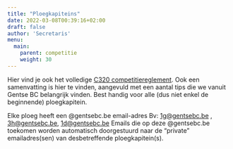 ```yaml
---
title: "Ploegkapiteins"
date: 2022-03-08T00:39:16+02:00
draft: false
author: 'Secretaris'
menu:
  main:
    parent: competitie
    weight: 30
---
```


Hier vind je ook het volledige [C320 competitiereglement](http://badvla.tournamentsoftware.com/file/586094/?dl=1). Ook een samenvatting is hier te vinden, aangevuld met een aantal tips die we vanuit Gentse BC belangrijk vinden. Best handig voor alle (dus niet enkel de beginnende) ploegkapitein.

Elke ploeg heeft een @gentsebc.be email-adres Bv: 1g@gentsebc.be , 3h@gentsebc.be, 1d@gentsebc.be
Emails die op deze @gentsebc.be toekomen worden automatisch doorgestuurd naar de “private” emailadres(sen) van desbetreffende ploegkapitein(s).
